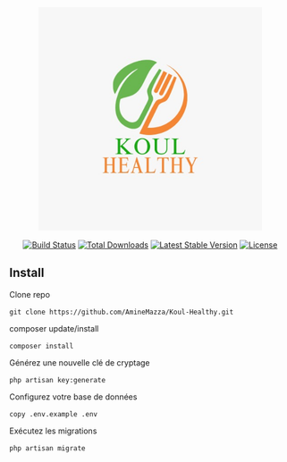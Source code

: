 <p align="center"><a href="" target="_blank"><img src="public/KoulHelthy.jpg" width="400" height="400px" alt="KoulHeaulthy Logo"></a></p>

<p align="center">
<a href="https://github.com/laravel/framework/actions"><img src="https://github.com/laravel/framework/workflows/tests/badge.svg" alt="Build Status"></a>
<a href="https://packagist.org/packages/laravel/framework"><img src="https://img.shields.io/packagist/dt/laravel/framework" alt="Total Downloads"></a>
<a href="https://packagist.org/packages/laravel/framework"><img src="https://img.shields.io/packagist/v/laravel/framework" alt="Latest Stable Version"></a>
<a href="https://packagist.org/packages/laravel/framework"><img src="https://img.shields.io/packagist/l/laravel/framework" alt="License"></a>
</p>

## Install

Clone repo

```
git clone https://github.com/AmineMazza/Koul-Healthy.git
```

composer update/install

```
composer install
```

Générez une nouvelle clé de cryptage

```
php artisan key:generate
```

Configurez votre base de données

```
copy .env.example .env
```

Exécutez les migrations

```
php artisan migrate
```

